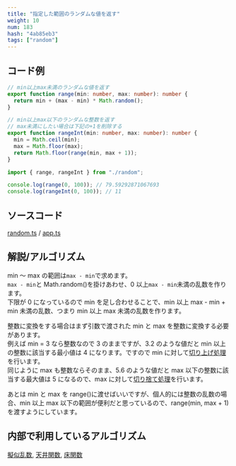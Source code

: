 ```yaml
---
title: "指定した範囲のランダムな値を返す"
weight: 10
num: 183
hash: "4ab85eb3"
tags: ["random"]
---
```


## コード例

```typescript
// min以上max未満のランダムな値を返す
export function range(min: number, max: number): number {
  return min + (max - min) * Math.random();
}

// min以上max以下のランダムな整数を返す
// max未満にしたい場合は下記の+1を削除する
export function rangeInt(min: number, max: number): number {
  min = Math.ceil(min);
  max = Math.floor(max);
  return Math.floor(range(min, max + 1));
}
```

```typescript
import { range, rangeInt } from "./random";

console.log(range(0, 100)); // 79.59292871067693
console.log(rangeInt(0, 100)); // 11
```

## ソースコード

[random.ts](./static/code/4ab85eb3/random.ts) / [app.ts](./static/code/4ab85eb3/app.ts)

## 解説/アルゴリズム

min ～ max の範囲は`max - min`で求めます。  
`max - min`と Math.random()を掛けあわせ、0 以上`max - min`未満の乱数を作ります。  
下限が 0 になっているので min を足し合わせることで、min 以上 max - min + min 未満の乱数、つまり min 以上 max 未満の乱数を作ります。

整数に変換をする場合はまず引数で渡された min と max を整数に変換する必要があります。  
例えば min = 3 なら整数なので 3 のままですが、3.2 のような値だと min 以上の整数に該当する最小値は 4 になります。ですので min に対して[切り上げ処理](/286b997e)を行います。  
同じように max も整数ならそのまま、5.6 のような値だと max 以下の整数に該当する最大値は 5 になるので、max に対して[切り捨て処理](/0fd2eac9)を行います。

あとは min と max を range()に渡せばいいですが、個人的には整数の乱数の場合、min 以上 max 以下の範囲が便利だと思っているので、range(min, max + 1)を渡すようにしています。

## 内部で利用しているアルゴリズム

[擬似乱数](/e14deb99), [天井関数](/286b997e), [床関数](/0fd2eac9)
